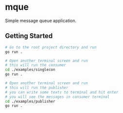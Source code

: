 # mque

Simple message queue application.

## Getting Started

```bash
# Go to the root project directory and run
go run .

# Open another terminal screen and run
# this will run the consumer 
cd ./examples/singlecon
go run .

# Open another terminal screen and run
# this will run the publisher
# you can write some texts to terminal and hit enter
# you will see the messages in consumer terminal
cd ./examples/publisher
go run .
```